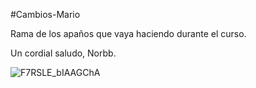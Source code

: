 #Cambios-Mario

Rama de los apaños que vaya haciendo durante el curso. 

Un cordial saludo,
Norbb.


![F7RSLE_bIAAGChA](https://github.com/n0rbb/Realimentados/assets/57144439/13dfff25-b7e8-4012-ac6b-2a5d68a53d0b)
